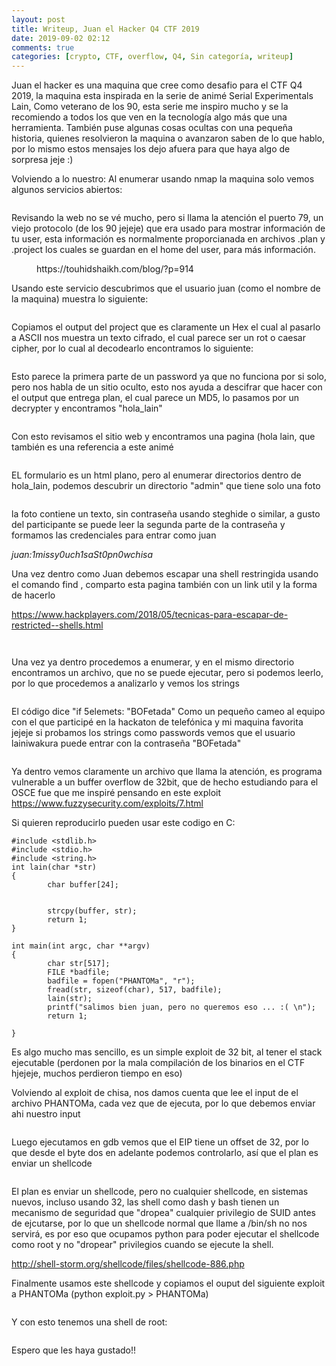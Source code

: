```yaml
---
layout: post
title: Writeup, Juan el Hacker Q4 CTF 2019
date: 2019-09-02 02:12
comments: true
categories: [crypto, CTF, overflow, Q4, Sin categoría, writeup]
---
```

<!-- wp:paragraph -->
<p>Juan el hacker es una maquina que cree como desafio para el CTF Q4 2019, la maquina esta inspirada en la serie de animé Serial Experimentals Lain, Como veterano de los 90, esta serie me inspiro mucho y se la recomiendo a todos los que ven en la tecnología algo más que una herramienta. También puse algunas cosas ocultas con una pequeña historia, quienes resolvieron la maquina o avanzaron saben de lo que hablo, por lo mismo estos mensajes los dejo afuera para que haya algo de sorpresa jeje :)</p>
<!-- /wp:paragraph -->

<!-- wp:paragraph -->
<p>Volviendo a lo nuestro: Al enumerar usando nmap la maquina solo vemos algunos servicios abiertos:</p>
<!-- /wp:paragraph -->

<!-- wp:image {"id":104} -->
<figure class="wp-block-image"><img src="/wp-content/uploads/2019/09/image-1024x354.png" alt="" class="wp-image-104" /></figure>
<!-- /wp:image -->

<!-- wp:paragraph -->
<p>Revisando la web no se vé mucho, pero si llama la atención el puerto 79, un viejo protocolo (de los 90 jejeje) que era usado para mostrar información de tu user, esta información es normalmente proporcianada en archivos .plan y .project los cuales se guardan en el home del user, para más información.</p>
<!-- /wp:paragraph -->

<!-- wp:core-embed/wordpress {"url":"https://touhidshaikh.com/blog/?p=914","type":"wp-embed","providerNameSlug":"touhid-m-shaikh","className":""} -->
<figure class="wp-block-embed-wordpress wp-block-embed is-type-wp-embed is-provider-touhid-m-shaikh"><div class="wp-block-embed__wrapper">
https://touhidshaikh.com/blog/?p=914
</div></figure>
<!-- /wp:core-embed/wordpress -->

<!-- wp:paragraph -->
<p>Usando este servicio descubrimos que el usuario juan (como el nombre de la maquina) muestra lo siguiente:</p>
<!-- /wp:paragraph -->

<!-- wp:image {"id":105} -->
<figure class="wp-block-image"><img src="/wp-content/uploads/2019/09/image-1-1024x296.png" alt="" class="wp-image-105" /></figure>
<!-- /wp:image -->

<!-- wp:paragraph -->
<p>Copiamos el output del project que es claramente un Hex el cual al pasarlo a ASCII nos muestra un texto cifrado, el cual parece ser un rot o caesar cipher, por lo cual al decodearlo encontramos lo siguiente:</p>
<!-- /wp:paragraph -->

<!-- wp:image {"id":106} -->
<figure class="wp-block-image"><img src="/wp-content/uploads/2019/09/image-2-1024x328.png" alt="" class="wp-image-106" /></figure>
<!-- /wp:image -->

<!-- wp:paragraph -->
<p>Esto parece la primera parte de un password ya que no funciona por si solo, pero nos habla de un sitio oculto, esto nos ayuda a descifrar que hacer con el output que entrega plan, el cual parece un MD5, lo pasamos por un decrypter y encontramos "hola_lain"</p>
<!-- /wp:paragraph -->

<!-- wp:image {"id":107} -->
<figure class="wp-block-image"><img src="/wp-content/uploads/2019/09/image-3-1024x374.png" alt="" class="wp-image-107" /></figure>
<!-- /wp:image -->

<!-- wp:paragraph -->
<p>Con esto revisamos el sitio web y encontramos una pagina (hola lain, que también es una referencia a este animé</p>
<!-- /wp:paragraph -->

<!-- wp:image {"id":108} -->
<figure class="wp-block-image"><img src="/wp-content/uploads/2019/09/image-4-1024x579.png" alt="" class="wp-image-108" /></figure>
<!-- /wp:image -->

<!-- wp:paragraph -->
<p>EL formulario es un html plano, pero al enumerar directorios dentro de hola_lain, podemos descubrir un directorio "admin" que tiene solo una foto</p>
<!-- /wp:paragraph -->

<!-- wp:image {"id":109} -->
<figure class="wp-block-image"><img src="/wp-content/uploads/2019/09/image-5.png" alt="" class="wp-image-109" /></figure>
<!-- /wp:image -->

<!-- wp:paragraph -->
<p>la foto contiene un texto, sin contraseña usando steghide o similar, a gusto del participante se puede leer la segunda parte de la contraseña y formamos las credenciales para entrar como juan</p>
<!-- /wp:paragraph -->

<!-- wp:paragraph -->
<p><em>juan:1missy0uch1saSt0pn0wchisa</em></p>
<!-- /wp:paragraph -->

<!-- wp:paragraph -->
<p>Una vez dentro como Juan debemos escapar una shell restringida usando el comando find , comparto esta pagina también con un link util y la forma de hacerlo</p>
<!-- /wp:paragraph -->

<!-- wp:paragraph -->
<p><a href="https://www.hackplayers.com/2018/05/tecnicas-para-escapar-de-restricted--shells.html">https://www.hackplayers.com/2018/05/tecnicas-para-escapar-de-restricted--shells.html</a></p>
<!-- /wp:paragraph -->

<!-- wp:image {"id":110} -->
<figure class="wp-block-image"><img src="/wp-content/uploads/2019/09/image-6-1024x503.png" alt="" class="wp-image-110" /></figure>
<!-- /wp:image -->

<!-- wp:image {"id":111} -->
<figure class="wp-block-image"><img src="/wp-content/uploads/2019/09/image-7-1024x392.png" alt="" class="wp-image-111" /></figure>
<!-- /wp:image -->

<!-- wp:paragraph -->
<p>Una vez ya dentro procedemos a enumerar,  y en el mismo directorio encontramos un archivo, que no se puede ejecutar, pero si podemos leerlo, por lo que procedemos a analizarlo y vemos los strings</p>
<!-- /wp:paragraph -->

<!-- wp:image {"id":112} -->
<figure class="wp-block-image"><img src="/wp-content/uploads/2019/09/image-8.png" alt="" class="wp-image-112" /></figure>
<!-- /wp:image -->

<!-- wp:paragraph -->
<p>El código dice "if 5elemets: "BOFetada" Como un pequeño cameo al equipo con el que participé en la hackaton de telefónica y mi maquina favorita jejeje si probamos los strings como passwords vemos que el usuario lainiwakura puede entrar con la contraseña "BOFetada"</p>
<!-- /wp:paragraph -->

<!-- wp:image {"id":113} -->
<figure class="wp-block-image"><img src="/wp-content/uploads/2019/09/image-9.png" alt="" class="wp-image-113" /></figure>
<!-- /wp:image -->

<!-- wp:paragraph -->
<p>Ya dentro vemos claramente un archivo que llama la atención, es programa vulnerable a un buffer overflow de 32bit, que de hecho estudiando para el OSCE fue que me inspiré pensando en este exploit <a href="https://www.fuzzysecurity.com/exploits/7.html">https://www.fuzzysecurity.com/exploits/7.html</a></p>
<!-- /wp:paragraph -->

<!-- wp:paragraph -->
<p>Si quieren reproducirlo pueden usar este codigo en C:</p>
<!-- /wp:paragraph -->

<!-- wp:code -->
<pre class="wp-block-code"><code>#include &lt;stdlib.h&gt;
#include &lt;stdio.h&gt;
#include &lt;string.h&gt;
int lain(char *str)
{
        char buffer[24];
        

        strcpy(buffer, str);
        return 1;
}

int main(int argc, char **argv)
{
        char str[517];
        FILE *badfile;
        badfile = fopen("PHANTOMa", "r");
        fread(str, sizeof(char), 517, badfile);
        lain(str);
        printf("salimos bien juan, pero no queremos eso ... :( \n");
        return 1;

}</code></pre>
<!-- /wp:code -->

<!-- wp:paragraph -->
<p>Es algo mucho mas sencillo, es un simple exploit de 32 bit, al tener el stack ejecutable (perdonen por la mala compilación de los binarios en el CTF hjejeje, muchos perdieron tiempo en eso)</p>
<!-- /wp:paragraph -->

<!-- wp:paragraph -->
<p>Volviendo al exploit de chisa, nos damos cuenta que lee el input de el archivo PHANTOMa, cada vez que de ejecuta, por lo que debemos enviar ahi nuestro input</p>
<!-- /wp:paragraph -->

<!-- wp:image {"id":114} -->
<figure class="wp-block-image"><img src="/wp-content/uploads/2019/09/image-10-1024x73.png" alt="" class="wp-image-114" /></figure>
<!-- /wp:image -->

<!-- wp:paragraph -->
<p>Luego ejecutamos en gdb vemos que el EIP tiene un offset de 32, por lo que desde el byte dos en adelante podemos controlarlo, así que el plan es enviar un shellcode</p>
<!-- /wp:paragraph -->

<!-- wp:image {"id":115} -->
<figure class="wp-block-image"><img src="/wp-content/uploads/2019/09/image-11-922x1024.png" alt="" class="wp-image-115" /></figure>
<!-- /wp:image -->

<!-- wp:paragraph -->
<p>El plan es enviar un shellcode, pero no cualquier shellcode, en sistemas nuevos, incluso usando 32, las shell como dash y bash tienen un mecanismo de seguridad que "dropea" cualquier privilegio de SUID antes de ejcutarse, por lo que un shellcode normal que llame a /bin/sh no nos servirá, es por eso que ocupamos python para poder ejecutar el shellcode como root y no "dropear" privilegios cuando se ejecute la shell.</p>
<!-- /wp:paragraph -->

<!-- wp:paragraph -->
<p><a href="http://shell-storm.org/shellcode/files/shellcode-886.php">http://shell-storm.org/shellcode/files/shellcode-886.php</a></p>
<!-- /wp:paragraph -->

<!-- wp:paragraph -->
<p>Finalmente usamos este shellcode y copiamos el ouput del siguiente exploit a PHANTOMa (python exploit.py &gt; PHANTOMa)</p>
<!-- /wp:paragraph -->

<!-- wp:image {"id":116} -->
<figure class="wp-block-image"><img src="/wp-content/uploads/2019/09/image-12-1024x165.png" alt="" class="wp-image-116" /></figure>
<!-- /wp:image -->

<!-- wp:paragraph -->
<p>Y con esto tenemos una shell de root:</p>
<!-- /wp:paragraph -->

<!-- wp:image {"id":117} -->
<figure class="wp-block-image"><img src="/wp-content/uploads/2019/09/image-13-1024x370.png" alt="" class="wp-image-117" /></figure>
<!-- /wp:image -->

<!-- wp:paragraph -->
<p>Espero que les haya gustado!!</p>
<!-- /wp:paragraph -->
